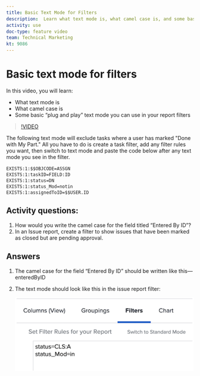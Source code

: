 ```yaml
---
title: Basic Text Mode for Filters
description:  Learn what text mode is, what camel case is, and some basic “plug and play” text mode you can use in your report filters in [!DNL Adobe Workfront].
activity: use
doc-type: feature video
team: Technical Marketing
kt: 9086
---
```

# Basic text mode for filters

In this video, you will learn:

* What text mode is 
* What camel case is 
* Some basic “plug and play” text mode you can use in your report filters 

>[!VIDEO](https://video.tv.adobe.com/v/336820/?quality=12)

The following text mode will exclude tasks where a user has marked "Done with My Part." All you have to do is create a task filter, add any filter rules you want, then switch to text mode and paste the code below after any text mode you see in the filter.

```
EXISTS:1:$$OBJCODE=ASSGN  
EXISTS:1:taskID=FIELD:ID  
EXISTS:1:status=DN  
EXISTS:1:status_Mod=notin  
EXISTS:1:assignedToID=$$USER.ID 
```

## Activity questions:

1. How would you write the camel case for the field titled “Entered By ID”? 
1. In an Issue report, create a filter to show issues that have been marked as closed but are pending approval. 

## Answers 

1. The camel case for the field “Entered By ID” should be written like this—enteredByID 
1. The text mode should look like this in the issue report filter: 

   ![An image of the screen to create a new filter in text mode](assets/btm-answer.png)
